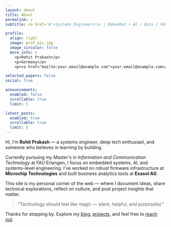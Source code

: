 ```yaml
---
layout: about
title: About
permalink: /
subtitle: <a href='#'>Systems Engineer</a> | Embedded • AI • Data | FAU Erlangen

profile:
  align: right
  image: prof_pic.jpg
  image_circular: false
  more_info: >
    <p>Rohit Prakash</p>
    <p>Germany</p>
    <p><a href="mailto:your.email@example.com">your.email@example.com</a></p>

selected_papers: false
social: true

announcements:
  enabled: false
  scrollable: true
  limit: 5

latest_posts:
  enabled: true
  scrollable: true
  limit: 3
---
```


Hi, I’m **Rohit Prakash** — a systems engineer, deep tech enthusiast, and someone who believes in learning by building.

Currently pursuing my Master's in *Information and Communication Technology* at FAU Erlangen, I focus on embedded systems, AI, and systems-level engineering. I’ve worked on robust firmware infrastructure at **Microchip Technologies** and built business analytics tools at **Exasol AG**.

This site is my personal corner of the web — where I document ideas, share technical explorations, reflect on culture, and post project insights that matter.

> "Technology should feel like magic — silent, helpful, and purposeful."

Thanks for stopping by. Explore my [blog](/blog/), [projects](/projects/), and feel free to [reach out](/about/#profile).
